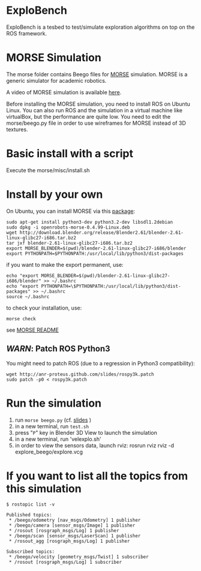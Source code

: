 ExploBench
==========

ExploBench is a tesbed to test/simulate exploration algorithms on top on the ROS framework.

MORSE Simulation
================

The morse folder contains Beego files for [MORSE](http://morse.openrobots.org/) 
simulation. MORSE is a generic simulator for academic robotics.

A video of MORSE simulation is available [here](http://youtube.com/embed/I6m4DMM6bIM?rel=0&hd=1).

Before installing the MORSE simulation, you need to install ROS on Ubuntu Linux.
You can also run ROS and the simulation in a virtual machine like virtualBox, but the performance are quite low. You need to edit the morse/beego.py file in order to use wireframes for MORSE instead of 3D textures.

# Basic install with a script

Execute the morse/misc/install.sh

# Install by your own

On Ubuntu, you can install MORSE via this [package](http://dl.free.fr/vOrT45L7P):

    sudo apt-get install python3-dev python3.2-dev libsdl1.2debian 
    sudo dpkg -i openrobots-morse-0.4.99-Linux.deb
    wget http://download.blender.org/release/Blender2.61/blender-2.61-linux-glibc27-i686.tar.bz2
    tar jxf blender-2.61-linux-glibc27-i686.tar.bz2
    export MORSE_BLENDER=$(pwd)/blender-2.61-linux-glibc27-i686/blender
    export PYTHONPATH=$PYTHONPATH:/usr/local/lib/python3/dist-packages

if you want to make the export permanent, use:

    echo "export MORSE_BLENDER=$(pwd)/blender-2.61-linux-glibc27-i686/blender" >> ~/.bashrc
    echo "export PYTHONPATH=\$PYTHONPATH:/usr/local/lib/python3/dist-packages" >> ~/.bashrc
    source ~/.bashrc

to check your installation, use:

    morse check

see [MORSE README](https://github.com/laas/morse#readme)


_WARN_: Patch ROS Python3
-----------------------
You might need to patch ROS (due to a regression in Python3 compatibility):

    wget http://anr-proteus.github.com/slides/rospy3k.patch 
    sudo patch -p0 < rospy3k.patch

# Run the simulation

1. run `morse beego.py` (cf. [slides](http://bit.ly/proteus2) )
2. in a new terminal, run `test.sh`
3. press "`P`" key in Blender 3D View to launch the simulation
4. in a new terminal, run 'velexplo.sh'
5. in order to view the sensors data, launch rviz: rosrun rviz rviz -d explore_beego/explore.vcg

# If you want to list all the topics from this simulation

    $ rostopic list -v

    Published topics:
     * /beego/odometry [nav_msgs/Odometry] 1 publisher
     * /beego/camera [sensor_msgs/Image] 1 publisher
     * /rosout [rosgraph_msgs/Log] 1 publisher
     * /beego/scan [sensor_msgs/LaserScan] 1 publisher
     * /rosout_agg [rosgraph_msgs/Log] 1 publisher

    Subscribed topics:
     * /beego/velocity [geometry_msgs/Twist] 1 subscriber
     * /rosout [rosgraph_msgs/Log] 1 subscriber

